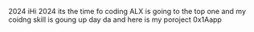  2024 iHi 2024 its the time fo coding ALX is going to the top one and my coidng skill is goung up day da and here is my poroject 0x1Aapp

